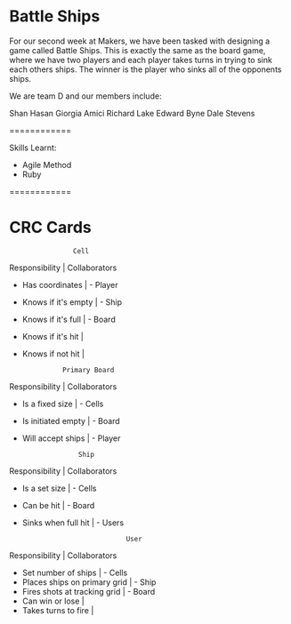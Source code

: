 Battle Ships
============

For our second week at Makers, we have been tasked with designing a game called Battle Ships. This is exactly the same as the board game, where we have two players and each player takes turns in trying to sink each others ships. The winner is the player who sinks all of the opponents ships. 

We are team D and our members include:

Shan Hasan
Giorgia Amici
Richard Lake
Edward Byne
Dale Stevens

============

Skills Learnt:
- Agile Method
- Ruby

============

CRC Cards
=========
                    Cell  
Responsibility        |   Collaborators 
- Has coordinates     |   - Player
- Knows if it's empty |   - Ship
- Knows if it's full  |   - Board
- Knows if it's hit   |    
- Knows if not hit    |

                Primary Board  
Responsibility        |   Collaborators 
- Is a fixed size     |   - Cells
- Is initiated empty  |   - Board
- Will accept ships   |   - Player

                    Ship  
Responsibility        |   Collaborators 
- Is a set size       |   - Cells
- Can be hit          |   - Board
- Sinks when full hit |   - Users

                                User  
Responsibility                  |  Collaborators 
- Set number of ships           |     - Cells
- Places ships on primary grid  |     - Ship
- Fires shots at tracking grid  |     - Board
- Can win or lose               |    
- Takes turns to fire           |


